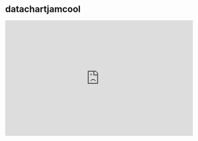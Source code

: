 # datachartjamcool

<iframe width="600" height="371" seamless frameborder="0" scrolling="no" src="https://docs.google.com/spreadsheets/d/1YpWRvy8nKm1Hv-4Q7SexSNwGDrB9aiqM7Ihv6FMxdEA/pubchart?oid=813327276&amp;format=interactive"></iframe>
